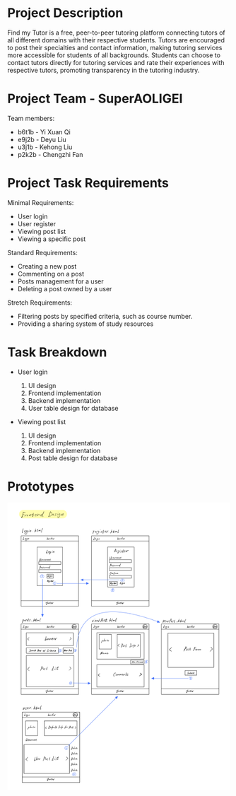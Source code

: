 # Project Description

Find my Tutor is a free, peer-to-peer tutoring platform connecting tutors of all different domains with their respective students. Tutors are encouraged to post their specialties and contact information, making tutoring services more accessible for students of all backgrounds. Students can choose to contact tutors directly for tutoring services and rate their experiences with respective tutors, promoting transparency in the tutoring industry.

# Project Team - SuperAOLIGEI

Team members:
* b6t1b - Yi Xuan Qi
* e9j2b - Deyu Liu
* u3j1b - Kehong Liu
* p2k2b - Chengzhi Fan

# Project Task Requirements

Minimal Requirements:
* User login
* User register
* Viewing post list
* Viewing a specific post

Standard Requirements:
* Creating a new post
* Commenting on a post
* Posts management for a user
* Deleting a post owned by a user

Stretch Requirements:
* Filtering posts by specified criteria, such as course number.
* Providing a sharing system of study resources

# Task Breakdown

* User login
    1. UI design
    2. Frontend implementation
    3. Backend implementation
    4. User table design for database

* Viewing post list
    1. UI design
    2. Frontend implementation
    3. Backend implementation
    4. Post table design for database

# Prototypes

![Image of prototypes](Project%20Requirements/prototypes.png)

